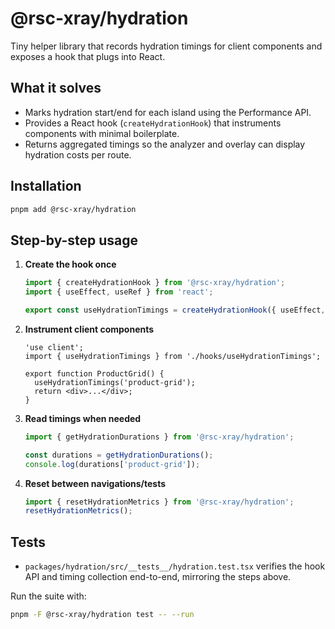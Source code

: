 # @rsc-xray/hydration

Tiny helper library that records hydration timings for client components and exposes a hook that plugs into React.

## What it solves

- Marks hydration start/end for each island using the Performance API.
- Provides a React hook (`createHydrationHook`) that instruments components with minimal boilerplate.
- Returns aggregated timings so the analyzer and overlay can display hydration costs per route.

## Installation

```bash
pnpm add @rsc-xray/hydration
```

## Step-by-step usage

1. **Create the hook once**

   ```ts
   import { createHydrationHook } from '@rsc-xray/hydration';
   import { useEffect, useRef } from 'react';

   export const useHydrationTimings = createHydrationHook({ useEffect, useRef });
   ```

2. **Instrument client components**

   ```tsx
   'use client';
   import { useHydrationTimings } from './hooks/useHydrationTimings';

   export function ProductGrid() {
     useHydrationTimings('product-grid');
     return <div>...</div>;
   }
   ```

3. **Read timings when needed**

   ```ts
   import { getHydrationDurations } from '@rsc-xray/hydration';

   const durations = getHydrationDurations();
   console.log(durations['product-grid']);
   ```

4. **Reset between navigations/tests**
   ```ts
   import { resetHydrationMetrics } from '@rsc-xray/hydration';
   resetHydrationMetrics();
   ```

## Tests

- `packages/hydration/src/__tests__/hydration.test.tsx` verifies the hook API and timing collection end-to-end, mirroring the steps above.

Run the suite with:

```bash
pnpm -F @rsc-xray/hydration test -- --run
```
